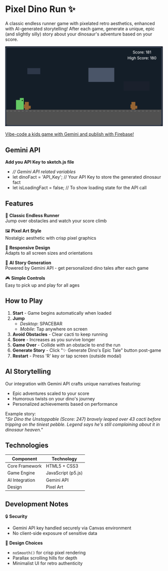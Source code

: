 # Pixel Dino Run ✨

A classic endless runner game with pixelated retro aesthetics, enhanced with AI-generated storytelling! After each game, generate a unique, epic (and slightly silly) story about your dinosaur's adventure based on your score.

![Gameplay Screenshot](screenshot.png) *<!-- Add actual screenshot file later -->*

[Vibe-code a kids game with Gemini and publish with Firebase!](https://codelabs.developers.google.com/codelabs/)

## Gemini API

**Add you API Key to sketch.js file**
- *// Gemini API related variables*
- let dinoFact = 'API_Key'; // Your API Key to store the generated dinosaur fact
- let isLoadingFact = false; // To show loading state for the API call

## Features

🏃 **Classic Endless Runner**  
Jump over obstacles and watch your score climb  

🖼️ **Pixel Art Style**  
Nostalgic aesthetic with crisp pixel graphics  

📱 **Responsive Design**  
Adapts to all screen sizes and orientations  

🤖 **AI Story Generation**  
Powered by Gemini API - get personalized dino tales after each game  

🎮 **Simple Controls**  
Easy to pick up and play for all ages  

## How to Play

1. **Start** - Game begins automatically when loaded  
2. **Jump**  
   - *Desktop*: SPACEBAR  
   - *Mobile*: Tap anywhere on screen  
3. **Avoid Obstacles** - Clear cacti to keep running  
4. **Score** - Increases as you survive longer  
5. **Game Over** - Collide with an obstacle to end the run  
6. **Generate Story** - Click "✨ Generate Dino's Epic Tale" button post-game  
7. **Restart** - Press 'R' key or tap screen (outside modal)  

## AI Storytelling

Our integration with Gemini API crafts unique narratives featuring:
- Epic adventures scaled to your score  
- Humorous twists on your dino's journey  
- Personalized achievements based on performance  

Example story:  
*"Sir Dino the Unstoppable (Score: 247) bravely leaped over 43 cacti before tripping on the tiniest pebble. Legend says he's still complaining about it in dinosaur heaven."*

## Technologies

| Component       | Technology          |
|----------------|---------------------|
| Core Framework | HTML5 + CSS3        |
| Game Engine    | JavaScript (p5.js)  |
| AI Integration | Gemini API          |
| Design         | Pixel Art           |

## Development Notes

🔒 **Security**  
- Gemini API key handled securely via Canvas environment  
- No client-side exposure of sensitive data  

🎨 **Design Choices**  
- `noSmooth()` for crisp pixel rendering  
- Parallax scrolling hills for depth  
- Minimalist UI for retro authenticity  






